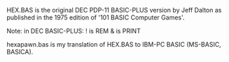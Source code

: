 HEX.BAS is the original DEC PDP-11 BASIC-PLUS version by Jeff Dalton as published in the 1975 edition of '101 BASIC Computer Games'.

Note: in DEC BASIC-PLUS:
  ! is REM
  & is PRINT

hexapawn.bas is my translation of HEX.BAS to IBM-PC BASIC (MS-BASIC, BASICA).
